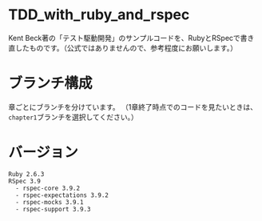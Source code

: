 # TDD_with_ruby_and_rspec
Kent Beck著の「テスト駆動開発」のサンプルコードを、RubyとRSpecで書き直したものです。（公式ではありませんので、参考程度にお願いします。）

# ブランチ構成
章ごとにブランチを分けています。
（1章終了時点でのコードを見たいときは、`chapter1`ブランチを選択してください。）

# バージョン
```
Ruby 2.6.3
RSpec 3.9
  - rspec-core 3.9.2
  - rspec-expectations 3.9.2
  - rspec-mocks 3.9.1
  - rspec-support 3.9.3
```
